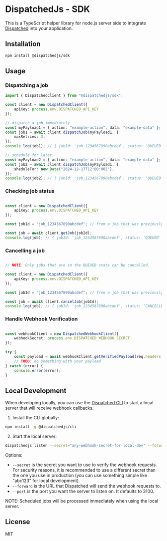 # DispatchedJs - SDK

This is a TypeScript helper library for node.js server side to integrate [Dispatched](https://dispatched.dev) into your application.

## Installation

```bash
npm install @dispatchedjs/sdk
```

## Usage

### Dispatching a job

```typescript
import { DispatchedClient } from "@dispatchedjs/sdk";

const client = new DispatchedClient({
    apiKey: process.env.DISPATCHED_API_KEY
});

// dispatch a job immediately
const myPayload1 = { action: "example-action", data: "example-data" }; // must be serializable
const job1 = await client.dispatchJob(myPayload1, {
    maxRetries: 3,
});
console.log(job1); // { jobId: 'job_1234567890abcdef', status: 'QUEUED' }

// schedule for later
const myPayload2 = { action: "example-action", data: "example-data" }; // must be serializable
const job2 = await client.dispatchJob(myPayload1, {
    sheduleFor: new Date("2024-12-17T12:00:00Z"),
});
console.log(job2); // { jobId: 'job_1234567890abcdef', status: 'QUEUED' }

```

### Checking job status

```typescript

const client = new DispatchedClient({
    apiKey: process.env.DISPATCHED_API_KEY
});

const jobId = "job_1234567890abcdef"; // from a job that was previously dispatched

const job = await client.getJob(jobId);
console.log(job); // { jobId: 'job_1234567890abcdef', status: 'QUEUED' }

```

### Cancelling a job

```typescript

// NOTE: Only jobs that are in the QUEUED state can be cancelled.

const client = new DispatchedClient({
    apiKey: process.env.DISPATCHED_API_KEY
});

const jobId = "job_1234567890abcdef"; // from a job that was previously dispatched

const job = await client.cancelJob(jobId);
console.log(job); // { jobId: 'job_1234567890abcdef', status: 'CANCELLED' }

```

### Handle Webhook Verification

```typescript

const webhookClient = new DispatchedWebhookClient({
    webhookSecret: process.env.DISPATCHED_WEBHOOK_SECRET
});

try {
    const payload = await webhookClient.getVerifiedPayload(req.headers.get('Authorization'), req.body);
    // TODO: do something with your payload
} catch (error) {
    console.error(error);
}

```

## Local Development

When developing locally, you can use the  [Dispatched CLI](https://github.com/dispatched-dev/dispatchedjs-cli) to start a local server that will receive webhook callbacks.


1. Install the CLI globally:
```bash
npm install -g @dispatchedjs/cli
```

2. Start the local server:
```bash
dispatchedjs listen --secret="any-webhook-secret-for-local-dev" --forward="http://localhost:3000/path/to/webhook/endpoint" --port=3000 
```
Options:
- `--secret` is the secret you want to use to verify the webhook requests. For security reasons, it is recommended to use a different secret than the one you use in production (you can use something simple like "abc123" for local development).
- `--forward` is the URL that Dispatched will send the webhook requests to.
- `--port` is the port you want the server to listen on. It defaults to 3100.

NOTE: Scheduled jobs will be processed immediately when using the local server.

## License

MIT
